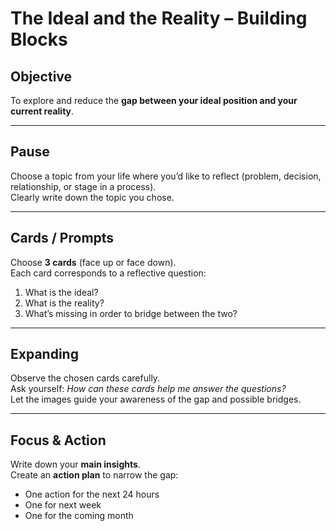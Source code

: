 # The Ideal and the Reality – Building Blocks

## Objective
To explore and reduce the **gap between your ideal position and your current reality**.

---

## Pause
Choose a topic from your life where you’d like to reflect (problem, decision, relationship, or stage in a process).  
Clearly write down the topic you chose.  

---

## Cards / Prompts
Choose **3 cards** (face up or face down).  
Each card corresponds to a reflective question:

1. What is the ideal?  
2. What is the reality?  
3. What’s missing in order to bridge between the two?

---

## Expanding
Observe the chosen cards carefully.  
Ask yourself: *How can these cards help me answer the questions?*  
Let the images guide your awareness of the gap and possible bridges.

---

## Focus & Action
Write down your **main insights**.  
Create an **action plan** to narrow the gap:  
- One action for the next 24 hours  
- One for next week  
- One for the coming month
